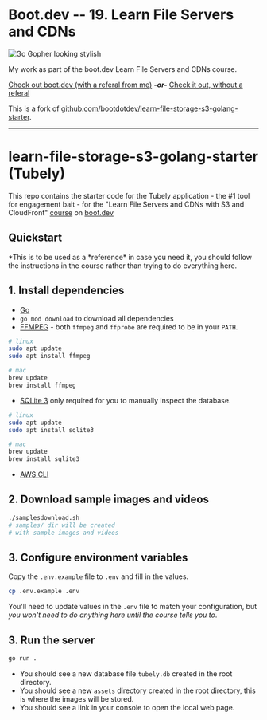 # Boot.dev -- 19. Learn File Servers and CDNs

![Go Gopher looking stylish](https://storage.googleapis.com/qvault-webapp-dynamic-assets/course_assets/3elNhQu.png)

My work as part of the boot.dev Learn File Servers and CDNs course.

[Check out boot.dev (with a referal from me)](https://wzl.to/boot.dev)  ***-or-*** [Check it out, without a referal](https://wzl.to/boot.dev_noref)

This is a fork of [github.com/bootdotdev/learn-file-storage-s3-golang-starter](https://github.com/bootdotdev/learn-file-storage-s3-golang-starter).

---

# learn-file-storage-s3-golang-starter (Tubely)

This repo contains the starter code for the Tubely application - the #1 tool for engagement bait - for the "Learn File Servers and CDNs with S3 and CloudFront" [course](https://www.boot.dev/courses/learn-file-servers-s3-cloudfront-golang) on [boot.dev](https://www.boot.dev)

## Quickstart

*This is to be used as a *reference\* in case you need it, you should follow the instructions in the course rather than trying to do everything here.

## 1. Install dependencies

- [Go](https://golang.org/doc/install)
- `go mod download` to download all dependencies
- [FFMPEG](https://ffmpeg.org/download.html) - both `ffmpeg` and `ffprobe` are required to be in your `PATH`.

```bash
# linux
sudo apt update
sudo apt install ffmpeg

# mac
brew update
brew install ffmpeg
```

- [SQLite 3](https://www.sqlite.org/download.html) only required for you to manually inspect the database.

```bash
# linux
sudo apt update
sudo apt install sqlite3

# mac
brew update
brew install sqlite3
```

- [AWS CLI](https://docs.aws.amazon.com/cli/latest/userguide/getting-started-install.html)

## 2. Download sample images and videos

```bash
./samplesdownload.sh
# samples/ dir will be created
# with sample images and videos
```

## 3. Configure environment variables

Copy the `.env.example` file to `.env` and fill in the values.

```bash
cp .env.example .env
```

You'll need to update values in the `.env` file to match your configuration, but _you won't need to do anything here until the course tells you to_.

## 3. Run the server

```bash
go run .
```

- You should see a new database file `tubely.db` created in the root directory.
- You should see a new `assets` directory created in the root directory, this is where the images will be stored.
- You should see a link in your console to open the local web page.
